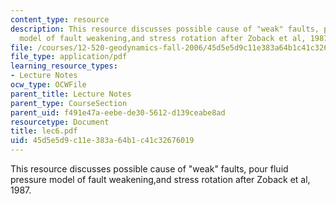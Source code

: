 ```yaml
---
content_type: resource
description: This resource discusses possible cause of "weak" faults, pour fluid pressure
  model of fault weakening,and stress rotation after Zoback et al, 1987.
file: /courses/12-520-geodynamics-fall-2006/45d5e5d9c11e383a64b1c41c32676019_lec6.pdf
file_type: application/pdf
learning_resource_types:
- Lecture Notes
ocw_type: OCWFile
parent_title: Lecture Notes
parent_type: CourseSection
parent_uid: f491e47a-eebe-de30-5612-d139ceabe8ad
resourcetype: Document
title: lec6.pdf
uid: 45d5e5d9-c11e-383a-64b1-c41c32676019
---
```

This resource discusses possible cause of "weak" faults, pour fluid pressure model of fault weakening,and stress rotation after Zoback et al, 1987.

